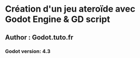 # Création d'un jeu ateroïde avec Godot Engine & GD script
## Author : Godot.tuto.fr
### Godot version: 4.3
